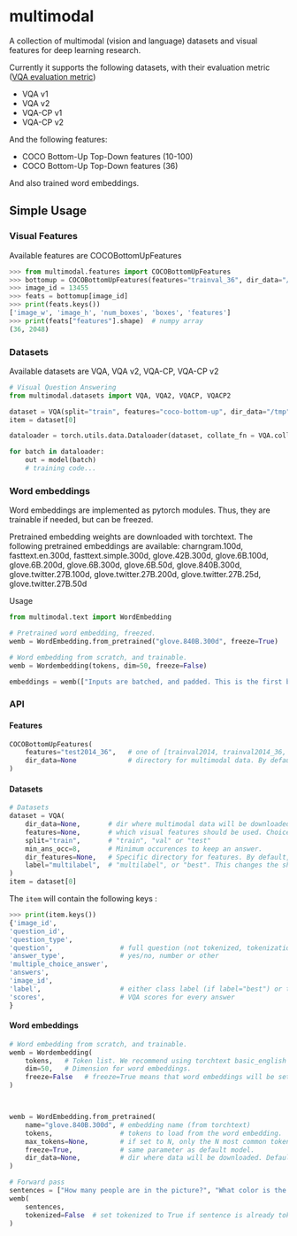 # multimodal

A collection of multimodal (vision and language) datasets and visual features for deep learning research.

Currently it supports the following datasets, with their evaluation metric ([VQA evaluation metric](https://visualqa.org/evaluation.html)) 
- VQA v1
- VQA v2
- VQA-CP v1
- VQA-CP v2

And the following features: 
- COCO Bottom-Up Top-Down features (10-100)
- COCO Bottom-Up Top-Down features (36)

And also trained word embeddings. 


## Simple Usage

### Visual Features

Available features are COCOBottomUpFeatures

```python
>>> from multimodal.features import COCOBottomUpFeatures
>>> bottomup = COCOBottomUpFeatures(features="trainval_36", dir_data="/tmp")
>>> image_id = 13455
>>> feats = bottomup[image_id]
>>> print(feats.keys())
['image_w', 'image_h', 'num_boxes', 'boxes', 'features']
>>> print(feats["features"].shape)  # numpy array
(36, 2048)
```

### Datasets

Available datasets are VQA, VQA v2, VQA-CP, VQA-CP v2

```python
# Visual Question Answering
from multimodal.datasets import VQA, VQA2, VQACP, VQACP2

dataset = VQA(split="train", features="coco-bottom-up", dir_data="/tmp")
item = dataset[0]

dataloader = torch.utils.data.Dataloader(dataset, collate_fn = VQA.collate_fn)

for batch in dataloader:
    out = model(batch)
    # training code...
```

### Word embeddings

Word embeddings are implemented as pytorch modules. Thus, they are trainable if needed, but can be freezed.

Pretrained embedding weights are downloaded with torchtext. The following pretrained embeddings are available: 
    charngram.100d, fasttext.en.300d, fasttext.simple.300d, glove.42B.300d, glove.6B.100d, glove.6B.200d, glove.6B.300d, glove.6B.50d, glove.840B.300d, glove.twitter.27B.100d, glove.twitter.27B.200d, glove.twitter.27B.25d, glove.twitter.27B.50d

Usage

```python
from multimodal.text import WordEmbedding

# Pretrained word embedding, freezed.
wemb = WordEmbedding.from_pretrained("glove.840B.300d", freeze=True)

# Word embedding from scratch, and trainable.
wemb = Wordembedding(tokens, dim=50, freeze=False)

embeddings = wemb(["Inputs are batched, and padded. This is the first batch item", "This is the second batch item."])
```

### API 

#### Features

```python
COCOBottomUpFeatures(
    features="test2014_36",   # one of [trainval2014, trainval2014_36, test2014, test2014_36, test2015, test2015_36]
    dir_data=None             # directory for multimodal data. By default, in the application directory for multimodal.
)
```

#### Datasets
```python
# Datasets
dataset = VQA(
    dir_data=None,       # dir where multimodal data will be downloaded. Default is HOME/.multimodal
    features=None,       # which visual features should be used. Choices: coco-bottomup or coco-bottomup-36
    split="train",       # "train", "val" or "test"
    min_ans_occ=8,       # Minimum occurences to keep an answer.
    dir_features=None,   # Specific directory for features. By default, they will be located in dir_data/features.
    label="multilabel",  # "multilabel", or "best". This changes the shape of the ground truth label (class number for best, or tensor of scores for multilabel)
)
item = dataset[0]
```

The `item` will contain the following keys : 
```python
>>> print(item.keys())
{'image_id',
'question_id',
'question_type',
'question',                 # full question (not tokenized, tokenization is done in the WordEmbedding class)
'answer_type',              # yes/no, number or other
'multiple_choice_answer',
'answers',
'image_id',
'label',                    # either class label (if label="best") or target class scores (tensor of N classes).
'scores',                   # VQA scores for every answer
}
```



#### Word embeddings

```python
# Word embedding from scratch, and trainable.
wemb = Wordembedding(
    tokens,   # Token list. We recommend using torchtext basic_english tokenizer.
    dim=50,   # Dimension for word embeddings.
    freeze=False   # freeze=True means that word embeddings will be set with `requires_grad=False`. 
)



wemb = WordEmbedding.from_pretrained(
    name="glove.840B.300d", # embedding name (from torchtext)
    tokens,                 # tokens to load from the word embedding.
    max_tokens=None,        # if set to N, only the N most common tokens will be loaded.
    freeze=True,            # same parameter as default model. 
    dir_data=None,          # dir where data will be downloaded. Default is multimodal directory in apps dir.
)

# Forward pass
sentences = ["How many people are in the picture?", "What color is the car?"]
wemb(
    sentences, 
    tokenized=False  # set tokenized to True if sentence is already tokenized.
)

```

